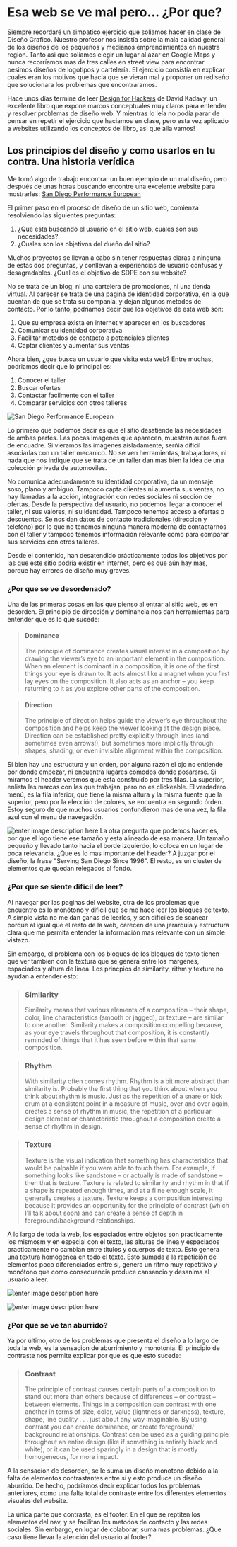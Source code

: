 # Esa web se ve mal pero... ¿Por que?

Siempre recordaré un simpatico ejercicio que soliamos hacer en clase de Diseño Grafico. Nuestro profesor nos insistía sobre la mala calidad general de los diseños de los pequeños y medianos emprendimientos en nuestra region. Tanto asi que solíamos elegir un lugar al azar en Google Maps y nunca recorríamos mas de tres calles en street view para encontrar pesimos diseños de logotipos y cartelería. El ejercicio consistía en explicar cuales eran los motivos que hacia que se vieran mal y proponer un rediseño que solucionara los problemas que encontraramos.

Hace unos días termine de leer [Design for Hackers](https://www.oreilly.com/library/view/design-for-hackers/9781119998952/) de David Kadavy, un excelente libro que expone marcos conceptuales muy claros para entender y resolver problemas de diseño web. Y mientras lo leía no podía parar de pensar en repetir el ejercicio que haciamos en clase, pero esta vez aplicado a websites utilizando los conceptos del libro, asi que alla vamos!

## Los principios del diseño y como usarlos en tu contra. Una historia verídica

Me tomó algo de trabajo encontrar un buen ejemplo de un mal diseño, pero después de unas horas buscando encontre una excelente website para mostrarles: [San Diego Performance European](https://sdpeuro.com)


El primer paso en el proceso de diseño de un sitio web, comienza resolviendo las siguientes preguntas:

 1. ¿Que esta buscando el usuario en el sitio web, cuales son sus necesidades?
 2. ¿Cuales son los objetivos del dueño del sitio?

Muchos proyectos se llevan a cabo sin tener respuestas claras a ninguna de estas dos preguntas, y conllevan a experiencias de usuario confusas y desagradables. ¿Cual es el objetivo de SDPE con su website?

No se trata de un blog, ni una cartelera de promociones, ni una tienda virtual. Al parecer se trata de una pagina de identidad corporativa, en la que cuentan de que se trata su companía, y dejan algunos metodos de contacto. Por lo tanto, podriamos decir que los objetivos de esta web son:

 1. Que su empresa exista en internet y aparecer en los buscadores
 2. Comunicar su identidad corporativa
 3. Facilitar metodos de contacto a potenciales clientes
 4. Captar clientes y aumentar sus ventas

Ahora bien, ¿que busca un usuario que visita esta web? Entre muchas, podriamos decir que lo principal es:

 1. Conocer el taller
 2. Buscar ofertas
 3. Contactar facilmente con el taller
 4. Comparar servicios con otros talleres
 
![San Diego Performance European](https://raw.githubusercontent.com/BrianStefanovich/Personal-Site/BlogPost/content/blog/sdpeuro.png)
 
 Lo primero que podemos decir es que el sitio desatiende las necesidades de ambas partes. Las pocas imagenes que aparecen, muestran autos fuera de encuadre. Si vieramos las imagenes aisladamente, serñia dificil asociarlas con un taller mecanico. No se ven herramientas, trabajadores, ni nada que nos indique que se trata de un taller dan mas bien la idea de una colección privada de automoviles. 
 
 No comunica adecuadamente su identidad corporativa, da un mensaje soso, plano y ambiguo. Tampoco capta clientes ni aumenta sus ventas, no hay llamadas a la acción, integración con redes sociales ni sección de ofertas.
 Desde la perspectiva del usuario, no podemos llegar a conocer el taller, ni sus valores, ni su identidad. Tampoco tenemos acceso a ofertas o descuentos. Se nos dan datos de contacto tradicionales (direccion y telefono) por lo que no tenemos ninguna manera moderna de contactarnos con el taller y tampoco tenemos información relevante como para comparar sus servicios con otros talleres.

Desde el contenido, han desatendido prácticamente todos los objetivos por las que este sitio podria existir en internet, pero es que aún hay mas, porque hay errores de diseño muy graves.

### ¿Por que se ve desordenado?

Una de las primeras cosas en las que pienso al entrar al sitio web, es en desorden. El principio de dirección y dominancia nos dan herramientas para entender que es lo que sucede: 

> #### Dominance
> The principle of dominance creates visual interest in a composition by drawing
the viewer’s eye to an important element in the composition. When an element
is dominant in a composition, it is one of the first things your eye is drawn to.
It acts almost like a magnet when you first lay eyes on the composition. It also
acts as an anchor – you keep returning to it as you explore other parts of the
composition.

> #### Direction
> The principle of direction helps guide the viewer’s eye throughout the
composition and helps keep the viewer looking at the design piece. Direction
can be established pretty explicitly through lines (and sometimes even arrows!),
but sometimes more implicitly through shapes, shading, or even invisible
alignment within the composition.


 Si bien hay una estructura y un orden, por alguna razón el ojo no entiende por donde empezar, ni encuentra lugares comodos donde posarsrse. Si miramos el header veremos que esta construido por tres filas. La superior, enlista las marcas con las que trabajan, pero no es clickeable. El verdadero menú, es la fila inferior, que tiene la misma altura y la misma fuente que la superior, pero por la elección de colores, se encuentra en segundo órden. Estoy seguro de que muchos usuarios confundieron mas de una vez, la fila azul con el menu de navegación.

![enter image description here](https://raw.githubusercontent.com/BrianStefanovich/Personal-Site/BlogPost/content/blog/Test/header.png)
La otra pregunta que podemos hacer es, por que el logo tiene ese tamaño y esta alineado de esa manera. Un tamaño pequeño y llevado tanto hacia el borde izquierdo, lo coloca en un lugar de poca relevancia. ¿Que es lo mas importante del header? A juzgar por el diseño, la frase "Serving San Diego Since 1996". El resto, es un cluster de elementos que  quedan relegados al fondo. 

### ¿Por que se siente dificil de leer?

Al navegar por las paginas del website, otra de los problemas que encuentro es lo monótono y dificil que se me hace leer los bloques de texto. A simple vista no me dan ganas de leerlos, y son dificiles de scanear porque al igual que el resto de la web, carecen de una jerarquía y estructura clara que me permita entender la información mas relevante con un simple vistazo.

Sin embargo, el problema con los bloques de los bloques de texto tienen que ver tambien con la textura que se genera entre los margenes, espaciados y altura de linea. Los princpios de similarity, rithm y texture no ayudan a entender esto:

> ### Similarity
> Similarity means that various elements of a composition – their shape, color,
line characteristics (smooth or jagged), or texture – are similar to one another.
Similarity makes a composition compelling because, as your eye travels
throughout that composition, it is constantly reminded of things that it has seen
before within that same composition.

> ### Rhythm
>With similarity often comes rhythm. Rhythm is a bit more abstract than
similarity is. Probably the first thing that you think about when you think
about rhythm is music. Just as the repetition of a snare or kick drum at a
consistent point in a measure of music, over and over again, creates a sense of
rhythm in music, the repetition of a particular design element or characteristic
throughout a composition create a sense of rhythm in design.

> ### Texture
>Texture is the visual indication that something has characteristics that would be
palpable if you were able to touch them. For example, if something looks like
sandstone – or actually is made of sandstone – then that is texture. Texture is
related to similarity and rhythm in that if a shape is repeated enough times, and
at a fi ne enough scale, it generally creates a texture. Texture keeps a composition
interesting because it provides an opportunity for the principle of contrast (which
I’ll talk about soon) and can create a sense of depth in foreground/background
relationships.

A lo largo de toda la web, los espaciados entre objetos son practicamente los mismosm y en especial con el texto, las alturas de linea y espaciados practicamente no cambian entre titulos y ccuerpos de texto. Esto genera una textura homogenea en todo el texto. Esto sumada a la repeticiòn de elementos poco diferenciados entre si, genera un ritmo muy repetitivo y monótono que como consecuencia produce cansancio y desanima al usuario a leer. 

![enter image description here](https://raw.githubusercontent.com/BrianStefanovich/Personal-Site/BlogPost/content/blog/Test/text3.png)

![enter image description here](https://raw.githubusercontent.com/BrianStefanovich/Personal-Site/BlogPost/content/blog/Test/text1.png)
### ¿Por que se ve tan aburrido?

Ya por último, otro de los problemas que presenta el diseño a lo largo de toda la web, es la sensacion de aburrimiento y monotonía. El principio de contraste nos permite explicar por que es que esto sucede:

>### Contrast
>The principle of contrast causes certain parts of a composition to stand out
more than others because of differences – or contrast – between elements.
Things in a composition can contrast with one another in terms of size, color,
value (lightness or darkness), texture, shape, line quality . . . just about any way
imaginable. By using contrast you can create dominance, or create foreground/
background relationships. Contrast can be used as a guiding principle
throughout an entire design (like if something is entirely black and white), or it
can be used sparingly in a design that is mostly homogeneous, for more impact.
  
A la sensacion de desorden, se le suma un diseño monotono debido a la falta de elementos contrastantes entre sí y esto produce un diseño aburrido. De hecho, podríamos decir explicar todos los problemas anteriores, como una falta total de contraste entre los diferentes elementos visuales del website.

La única parte que contrasta, es el footer. En el que se reptiten los elementos del nav, y se facilitan los metodos de contacto y las redes sociales. Sin embargo, en lugar de colaborar, suma mas problemas. ¿Que caso tiene llevar la atención del usuario al footer?.




<!--stackedit_data:
eyJoaXN0b3J5IjpbLTE0MDY0MjgxODIsMTY1Njg1MTA5MywtMj
IwMDU1NjY1LDc1ODc1NjA0Myw0MTM2ODEzMDksLTc0NzA4NTYx
NywxOTAwMTMwMDA3LDE4OTgxNzA5NjAsNzE0NTkwOTE3LDIwMD
Y3ODU2MjQsMTQ1NDAwNzcwNSwxNDk1NjI1Njg5LC0yMDU0MDc2
NDg3LDcwMTY0ODgwLDEwOTkxNjY3MDAsLTE3Njg2NjYwODEsOT
QxODY1OTczLDE0MjY1NDM4OTgsLTEyNjQwNDUwODgsMTk1NjY1
NzEzMV19
-->